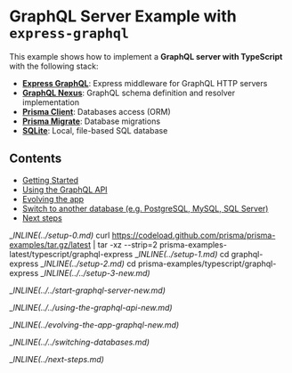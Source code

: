 # GraphQL Server Example with `express-graphql`

This example shows how to implement a **GraphQL server with TypeScript** with the following stack:

- [**Express GraphQL**](https://github.com/graphql/express-graphql): Express middleware for GraphQL HTTP servers   
- [**GraphQL Nexus**](https://nexusjs.org/docs/): GraphQL schema definition and resolver implementation 
- [**Prisma Client**](https://www.prisma.io/docs/concepts/components/prisma-client): Databases access (ORM)                  
- [**Prisma Migrate**](https://www.prisma.io/docs/concepts/components/prisma-migrate): Database migrations               
- [**SQLite**](https://www.sqlite.org/index.html): Local, file-based SQL database

## Contents

- [Getting Started](#getting-started)
- [Using the GraphQL API](#using-the-graphql-api)
- [Evolving the app](#evolving-the-app)
- [Switch to another database (e.g. PostgreSQL, MySQL, SQL Server)](#switch-to-another-database-eg-postgresql-mysql-sql-server)
- [Next steps](#next-steps)

__INLINE(../_setup-0.md)__
curl https://codeload.github.com/prisma/prisma-examples/tar.gz/latest | tar -xz --strip=2 prisma-examples-latest/typescript/graphql-express
__INLINE(../_setup-1.md)__
cd graphql-express
__INLINE(../_setup-2.md)__
cd prisma-examples/typescript/graphql-express
__INLINE(../../_setup-3-new.md)__

__INLINE(../../_start-graphql-server-new.md)__

__INLINE(../../_using-the-graphql-api-new.md)__

__INLINE(../_evolving-the-app-graphql-new.md)__

__INLINE(../../_switching-databases.md)__

__INLINE(../_next-steps.md)__

